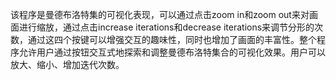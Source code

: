 该程序是曼德布洛特集的可视化表现，可以通过点击zoom in和zoom out来对画面进行缩放，通过点击increase iterations和decrease iterations来调节分形的次数，通过这四个按键可以增强交互的趣味性，同时也增加了画面的丰富性。整个程序允许用户通过按钮交互式地探索和调整曼德布洛特集合的可视化效果。用户可以放大、缩小、增加迭代次数。
